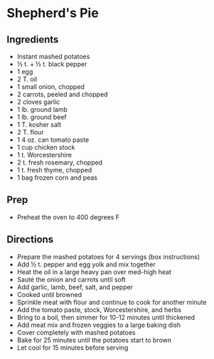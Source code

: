 # Shepherd's Pie

## Ingredients

- Instant mashed potatoes
- ½ t. + ½ t. black pepper
- 1 egg
- 2 T. oil
- 1 small onion, chopped
- 2 carrots, peeled and chopped
- 2 cloves garlic
- 1 lb. ground lamb
- 1 lb. ground beef
- 1 T. kosher salt
- 2 T. flour
- 1 4 oz. can tomato paste
- 1 cup chicken stock
- 1 t. Worcestershire
- 2 t. fresh rosemary, chopped
- 1 t. fresh thyme, chopped
- 1 bag frozen corn and peas

## Prep

- Preheat the oven to 400 degrees F

## Directions

- Prepare the mashed potatoes for 4 servings (box instructions)
- Add ½ t. pepper and egg yolk and mix together
- Heat the oil in a large heavy pan over med-high heat
- Sauté the onion and carrots until soft
- Add garlic, lamb, beef, salt, and pepper
- Cooked until browned
- Sprinkle meat with flour and continue to cook for another minute
- Add the tomato paste, stock, Worcestershire, and herbs
- Bring to a boil, then simmer for 10-12 minutes until thickened
- Add meat mix and frozen veggies to a large baking dish
- Cover completely with mashed potatoes
- Bake for 25 minutes until the potatoes start to brown
- Let cool for 15 minutes before serving
